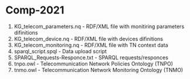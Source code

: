 # Comp-2021
1. KG_telecom_parameters.nq - RDF/XML file with monitiring parameters difinitions
2. KG_telecom_device.nq - RDF/XML file with devices difinitions
3. KG_telecom_monitoring.nq - RDF/XML file with TN context data
4. sparql_script.spql - Data upload script
5. SPARQL_Requests-Responce.txt - SPARQL requests/responces
6. tnpo.owl - Telecommunication Network Policies Ontology (TNPO)
7. tnmo.owl - Telecommunication Network Monitoring Ontology (TNMO)
